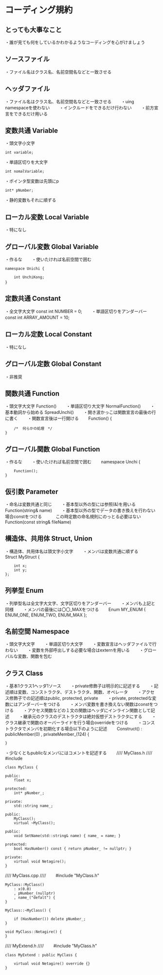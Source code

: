 # コーディング規約

## とっても大事なこと
・誰が見ても何をしているかわかるようなコーディングを心がけましょう

## ソースファイル
・ファイル名はクラス名、名前空間名などと一致させる

## ヘッダファイル
・ファイル名はクラス名、名前空間名などと一致させる　　
・uing namespaceを使わない　　
・インクルードをできるだけ行わない　　
・前方宣言をできるだけ用いる　　

## 変数共通 Variable
・頭文字小文字

	int variable;
・単語区切りを大文字

	int nomalVariable;
・ポインタ型変数は先頭にp

	int* pNumber;
・静的変数もそれに順ずる　

## ローカル変数 Local Variable
・特になし　　

## グローバル変数 Global Variable
・作るな　　
・使いたければ名前空間で囲む

	namespace Unichi {

		int UnchiKong;
	}　　

## 定数共通 Constant
・全文字大文字				const int NUMBER = 0;　　
・単語区切りをアンダーバー	const int ARRAY_AMOUNT = 10;　　

## ローカル定数 Local Constant
・特になし　　

## グローバル定数 Global Constant
・非推奨　　

## 関数共通 Function
・頭文字大文字			Function()　　
・単語区切り大文字		NormalFunction()　　
・基本動詞から始める	SpreadUnchi()　　
・開き波かっこは関数宣言の最後の行に書く　　
・関数宣言後は一行開ける　　
	Function() {

		/*  何らかの処理　*/
	}

## グローバル関数 Global Function
・作るな　　
・使いたければ名前空間で囲む　　
	namespace Unchi {

		Function();
	}

## 仮引数 Parameter
・命名は変数共通と同じ　　
・基本型以外の型には参照(&)を用いる		Function(string& name)　　
・基本型以外の型でデータの書き換えを行わない場合constをつける　　
　この時定数の命名規則にのっとる必要はない　　
	Function(const string& fileName)

## 構造体、共用体 Struct, Union
・構造体、共用体名は頭文字小文字　　
・メンバは変数共通に順ずる　　
	Struct MyStruct {

		int x;
		int y;
	};

## 列挙型 Enum
・列挙型名は全文字大文字、文字区切りをアンダーバー　　
・メンバも上記と同様　　
・メンバの最後には〇〇_MAXをつける　　
	Enum MY_ENUM {
		ENUM_ONE,
		ENUM_TWO,
		ENUM_MAX
	};

## 名前空間 Namespace
・頭文字大文字　　
・単語区切り大文字　　
・変数宣言はヘッダファイルで行わない　　
・変数を外部呼出しする必要な場合はexternを用いる　　
・グローバルな変数、関数を包む　　

## クラス Class
・基本1クラス1ヘッダ1ソース　　
・private修飾子は明示的に記述する　　
・記述順は変数、コンストラクタ、デストラクタ、関数、オペレータ　　
・アクセス修飾子での記述順はpublic, protected, private　　
・private, protectedな変数にはアンダーバーをつける　　
・メンバ変数を書き換えない関数はconstをつける　　
・アクセス関数などの１文の関数はヘッダにインライン関数として記述　　
・継承元のクラスのデストラクタは絶対仮想デストラクタにする　　
・クラス継承で関数のオーバーライドを行う場合overrideをつける　　
・コンストラクタでメンバを初期化する場合以下のように記述　　
	Construct()
		: publicMember(0)
		, privateMember_(124) {

	}
・少なくともpublicなメンバにはコメントを記述する　　
//// MyClass.h ////　　
#include <string>

	class MyClass {
	
	public:
		float x;

	protected:
		int* pNumber_;

	private:
		std::string name_;

	public:
		MyClass();
		virtual ~MyClass();

	public:
		void SetName(std::string& name) { name_ = name; }

	protected:
		bool HasNumber() const { return pNumber_ != nullptr; }

	private:
		virtual void Netagire();
	}

//// MyClass.cpp ////　　
	#include "MyClass.h"

	MyClass::MyClass()
		: x(0.0)
		, pNumber_(nullptr)
		, name_("defalt") {
	}

	MyClass::~MyClass() {

		if (HasNumber()) delete pNumber_;
	}

	void MyClass::Netagire() {
	}

//// MyExtend.h ////　　
	#include "MyClass.h"

	class MyExtend : public MyClass {
	
		virtual void Netagire() override {}
	}
